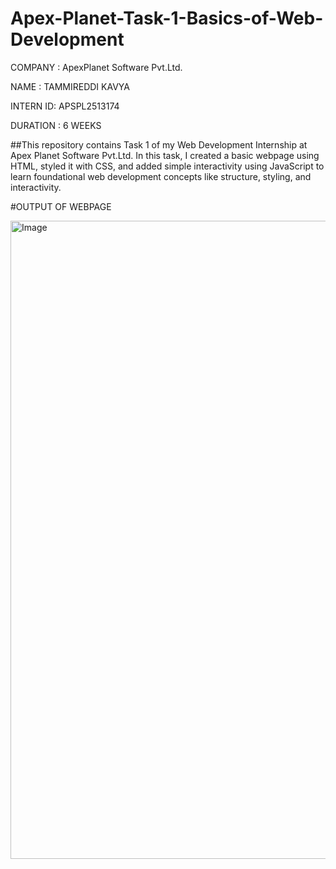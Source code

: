 # Apex-Planet-Task-1-Basics-of-Web-Development

COMPANY  : ApexPlanet Software Pvt.Ltd.

NAME     : TAMMIREDDI KAVYA

INTERN ID: APSPL2513174

DURATION : 6 WEEKS

##This repository contains Task 1 of my Web Development Internship at Apex Planet Software Pvt.Ltd. In this task, I created a basic webpage using HTML, styled it with CSS, and added simple interactivity using JavaScript to learn foundational web development concepts like structure, styling, and interactivity.

#OUTPUT OF WEBPAGE

<img width="1708" height="1021" alt="Image" src="https://github.com/user-attachments/assets/c11aeae8-8582-4830-abaa-9f01382c929f" />
